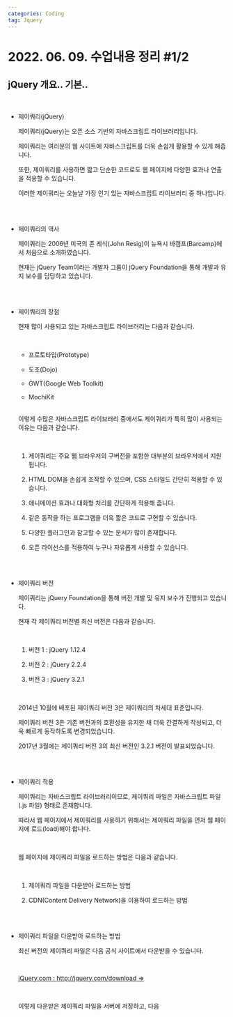 ```yaml
---
categories: Coding	
tag: Jquery
---
```




# 2022. 06. 09. 수업내용 정리 #1/2

## jQuery 개요.. 기본..

<br>

* 제이쿼리(jQuery)

  제이쿼리(jQuery)는 오픈 소스 기반의 자바스크립트 라이브러리입니다.<br>

  제이쿼리는 여러분의 웹 사이트에 자바스크립트를 더욱 손쉽게 활용할 수 있게 해줍니다.<br>

  또한, 제이쿼리를 사용하면 짧고 단순한 코드로도 웹 페이지에 다양한 효과나 연출을 적용할 수 있습니다.<br>

  이러한 제이쿼리는 오늘날 가장 인기 있는 자바스크립트 라이브러리 중 하나입니다.

  <br>

  <br>

* 제이쿼리의 역사

  제이쿼리는 2006년 미국의 존 레식(John Resig)이 뉴욕시 바캠프(Barcamp)에서 처음으로 소개하였습니다.<br>

  현재는 jQuery Team이라는 개발자 그룹이 jQuery Foundation을 통해 개발과 유지 보수를 담당하고 있습니다.

  <br><br>

* 제이쿼리의 장점

  현재 많이 사용되고 있는 자바스크립트 라이브러리는 다음과 같습니다.

   <br>

  - 프로토타입(Prototype)

  - 도조(Dojo)

  - GWT(Google Web Toolkit)

  - MochiKit

  <br> 이렇게 수많은 자바스크립트 라이브러리 중에서도 제이쿼리가 특히 많이 사용되는 이유는 다음과 같습니다.

  <br>

  1. 제이쿼리는 주요 웹 브라우저의 구버전을 포함한 대부분의 브라우저에서 지원됩니다.

  2. HTML DOM을 손쉽게 조작할 수 있으며, CSS 스타일도 간단히 적용할 수 있습니다.

  3. 애니메이션 효과나 대화형 처리를 간단하게 적용해 줍니다.

  4. 같은 동작을 하는 프로그램을 더욱 짧은 코드로 구현할 수 있습니다.

  5. 다양한 플러그인과 참고할 수 있는 문서가 많이 존재합니다.

  6. 오픈 라이선스를 적용하여 누구나 자유롭게 사용할 수 있습니다.

  <br><br>

* 제이쿼리 버전

  제이쿼리는 jQuery Foundation을 통해 버전 개발 및 유지 보수가 진행되고 있습니다. <br>

  현재 각 제이쿼리 버전별 최신 버전은 다음과 같습니다.

  <br>

  1. 버전 1 : jQuery 1.12.4

  2. 버전 2 : jQuery 2.2.4

  3. 버전 3 : jQuery 3.2.1

  <br>

  2014년 10월에 배포된 제이쿼리 버전 3은 제이쿼리의 차세대 표준입니다.<br>

  제이쿼리 버전 3은 기존 버전과의 호환성을 유지한 채 더욱 간결하게 작성되고, 더욱 빠르게 동작하도록 변경되었습니다.<br>

  2017년 3월에는 제이쿼리 버전 3의 최신 버전인 3.2.1 버전이 발표되었습니다.

  <br><br>

* 제이쿼리 적용

  제이쿼리는 자바스크립트 라이브러리이므로, 제이쿼리 파일은 자바스크립트 파일(.js 파일) 형태로 존재합니다.<br>

  따라서 웹 페이지에서 제이쿼리를 사용하기 위해서는 제이쿼리 파일을 먼저 웹 페이지에 로드(load)해야 합니다.

   <br>

  웹 페이지에 제이쿼리 파일을 로드하는 방법은 다음과 같습니다.

   <br>

  1. 제이쿼리 파일을 다운받아 로드하는 방법

  2. CDN(Content Delivery Network)을 이용하여 로드하는 방법

​		<br>        <br>

* 제이쿼리 파일을 다운받아 로드하는 방법

  최신 버전의 제이쿼리 파일은 다음 공식 사이트에서 다운받을 수 있습니다.

    <br>

  [jQuery.com : http://jquery.com/download =>](http://jquery.com/download/)

    <br>

  이렇게 다운받은 제이쿼리 파일을 서버에 저장하고, 다음 <script>태그를 웹 페이지의 <head>태그 내에 삽입하면 됩니다.

  ```html
  문법
  
  <head>
      <script src="/파일경로/제이쿼리파일명.js"></script>
  </head>
  ```

  ```html
  예제
  
  <head>
      <script src="/media/jquery-1.12.4.min.js"></script>
  </head>
  ```

    <br>  <br>

* CDN을 이용하여 로드하는 방법

  CDN(Content Delivery Network)이란 웹 사이트의 접속자가 서버에서 콘텐츠를 다운받아야 할 때, 자동으로 가장 가까운 서버에서 다운받도록 하는 기술입니다.  <br>

  CDN site : https://cdnjs.com/libraries/jquery <br>

  이 기술을 이용하면 특정 서버에 트래픽이 집중되지 않고, 콘텐츠 전송 시간이 매우 빨라지는 장점이 있습니다.  <br>

  이러한 CDN을 이용하면 제이쿼리 파일을 서버에 따로 저장하지 않아도 제이쿼리를 사용할 수 있습니다.<br>

  현재 이용할 수 있는 제이쿼리의 CDN은 다음과 같으며, 어떤 CDN을 이용하더라도 같은 동작을 합니다.<br>

  ```html
  <script src="https://cdnjs.cloudflare.com/ajax/libs/jquery/3.6.0/jquery.min.js" integrity="sha512-894YE6QWD5I59HgZOGReFYm4dnWc1Qt5NtvYSaNcOP+u1T9qYdvdihz0PPSiiqn/+/3e7Jo4EaG7TubfWGUrMQ==" crossorigin="anonymous" referrerpolicy="no-referrer"></script>
  
  <script src="https://cdnjs.cloudflare.com/ajax/libs/jquery/3.6.0/jquery.js" integrity="sha512-n/4gHW3atM3QqRcbCn6ewmpxcLAHGaDjpEBu4xZd47N0W2oQ+6q7oc3PXstrJYXcbNU1OHdQ1T7pAP+gi5Yu8g==" crossorigin="anonymous" referrerpolicy="no-referrer"></script>
  
  <script src="https://cdnjs.cloudflare.com/ajax/libs/jquery/3.6.0/jquery.slim.js" integrity="sha512-HNbo1d4BaJjXh+/e6q4enTyezg5wiXvY3p/9Vzb20NIvkJghZxhzaXeffbdJuuZSxFhJP87ORPadwmU9aN3wSA==" crossorigin="anonymous" referrerpolicy="no-referrer"></script>
  
  <script src="https://cdnjs.cloudflare.com/ajax/libs/jquery/3.6.0/jquery.slim.min.js" integrity="sha512-6ORWJX/LrnSjBzwefdNUyLCMTIsGoNP6NftMy2UAm1JBm6PRZCO1d7OHBStWpVFZLO+RerTvqX/Z9mBFfCJZ4A==" crossorigin="anonymous" referrerpolicy="no-referrer"></script>
  
  https://cdnjs.cloudflare.com/ajax/libs/jquery/3.6.0/jquery.min.map
  
  https://cdnjs.cloudflare.com/ajax/libs/jquery/3.6.0/jquery.slim.min.map
  ```

  ````html
  <!DOCTYPE html>
  <html lang="ko">
  
  <head>
  	<meta charset="UTF-8">
  	<title>jQuery Intro</title>
  	<script src="https://ajax.googleapis.com/ajax/libs/jquery/1.12.4/jquery.min.js"></script>
  	<script>
  		$(function() {
  			$("p").on("click", function() {
  				$("p").css("color", "red");
  			});
  		});
  	</script>
  </head>
  
  <body>
  
  	<p>이제부터 제이쿼리를 다 같이 공부해보죠!!<br>
  	마우스로 글씨를 클릭해보세요!!</p>
  	
  </body>
  
  </html>
  ````

  웹페이지 화면 ▼

  ![image-20220611170137917](../../images/2022-06-11-class1(Jquery 시작)/image-20220611170137917.png)

  <br><br>

* 제이쿼리 문법

  제이쿼리를 사용하면 아주 간편하게 HTML 요소를 선택하고, 그렇게 선택된 요소에 손쉽게 특정 동작을 설정할 수 있습니다.<br>

  제이쿼리의 기본 문법은 다음과 같습니다.<br>

  ```html
  문법
  
  $(선택자).동작함수();
  ```

  달러($) 기호는 제이쿼리를 의미하고, 제이쿼리에 접근할 수 있게 해주는 식별자입니다.<br>

  선택자를 이용하여 원하는 HTML 요소를 선택하고, 동작 함수를 정의하여 선택된 요소에 원하는 동작을 설정합니다.

  <br>

  <br>

* $() 함수

  $() 함수는 선택된 HTML 요소를 제이쿼리에서 이용할 수 있는 형태로 생성해 주는 역할을 합니다.<br>

  $() 함수의 인수로는 HTML 태그 이름뿐만 아니라, CSS 선택자를 전달하여 특정 HTML 요소를 선택할 수 있습니다.<br>

  이러한 $() 함수를 통해 생성된 요소를 제이쿼리 객체(jQuery object)라고 합니다.<br>

  제이쿼리는 이렇게 생성된 제이쿼리 객체의 메소드를 사용하여 여러 동작을 설정할 수 있습니다.

  <br><br>

* Document 객체의 reday() 메소드

  자바스크립트 코드는 웹 브라우저가 문서의 모든 요소를 로드한 뒤에 실행되어야 합니다.<br>

  보통은 별다른 문제가 발생하지 않지만, 다음과 같은 경우에는 오류가 발생합니다.

  <br>

  - 아직 생성되지 않은 HTML 요소에 속성을 추가하려고 할 경우

  - 아직 로드되지 않은 이미지의 크기를 얻으려고 할 경우

  <br>

  다음 예제는 아직 생성되지 않은 HTML 요소에 속성을 추가하는 예제입니다.<br>

  ```html
  <!DOCTYPE html>
  <html lang="ko">
  
  <head>
  	<meta charset="UTF-8">
  	<title>jQuery Syntax</title>
  	<script src="https://code.jquery.com/jquery-1.12.4.min.js"></script>
  	<script>
  		function func() {
  			addAttribute();		// 아이디가 "para"인 HTML 요소에 속성을 추가함.
  			createElement();		// 아이디가 "para"인 HTML 요소를 생성함.
  		}
  		function createElement() {
  			var criteriaNode = document.getElementById("text");
  			var newNode = document.createElement("p")
  			newNode.innerHTML = "새로운 단락입니다.";
  			newNode.setAttribute("id", "para");
  			document.body.insertBefore(newNode, criteriaNode);
  		}
  		function addAttribute() {
  			document.getElementById("para").setAttribute("style", "color: red");
  		}
  	</script>
  </head>
  
  <body>
  
  	<h1>아직 생성되지 않은 HTML 요소에 속성 추가</h1>
  
  	<button onclick="func()">속성 추가!</button>
  	<p id="text"></p>
  	
  </body>
  
  </html>
  ```

  웹페이지 화면 ▼

  ![image-20220611170629250](../../images/2022-06-11-class1(Jquery 시작)/image-20220611170629250.png)

  위의 예제에서 addAttribute() 함수는 아이디가 "para"인 HTML 요소에 새로운 속성을 추가하는 함수입니다.

  또한, createElement() 함수는 아이디가 "para"인 HTML 요소를 생성하여 추가해 주는 함수입니다.

  위의 예제에서는 아이디가 "para"인 HTML 요소가 생성되기 전에 해당 요소에 속성을 추가해 주는 addAttribute() 함수가 호출되므로, Uncaught TypeError가 발생하여 실행중이던 스크립트는 중지될 것입니다.

  만약 먼저 호출되는 addAttribute() 함수를 createElement() 함수 뒤에 호출하면, 정상적으로 동작할 것입니다.

  

